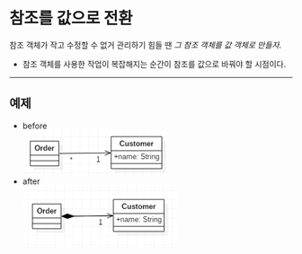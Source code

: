# 참조를 값으로 전환

참조 객체가 작고 수정할 수 없거 관리하기 힘들 땐
*그 참조 객체를 값 객체로 만들자.*

* 참조 객체를 사용한 작업이 복잡해지는 순간이 참조를 값으로 바꿔야 할 시점이다.


---

## 예제
* before  
![Alt text](img/ChangeValuetoReference01.PNG)
* after  
![Alt text](img/ReplaceDataValueWithObject02.PNG)